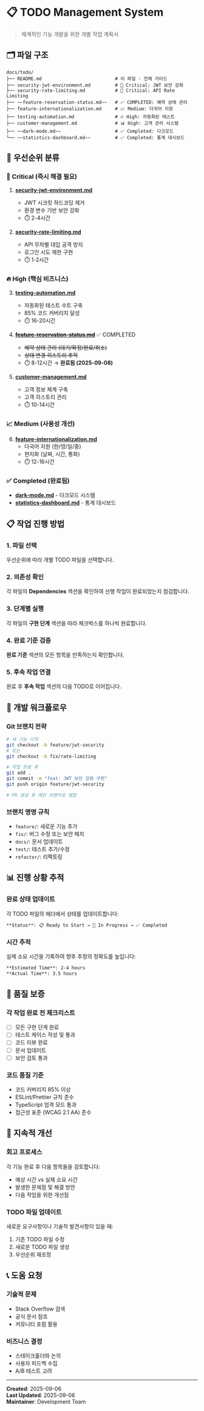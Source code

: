 # 📋 TODO Management System

> 체계적인 기능 개발을 위한 개별 작업 계획서

## 🗂️ 파일 구조

```
docs/todo/
├── README.md                           # 이 파일 - 전체 가이드
├── security-jwt-environment.md         # 🚨 Critical: JWT 보안 강화
├── security-rate-limiting.md           # 🚨 Critical: API Rate Limiting
├── ~~feature-reservation-status.md~~   # ✅ COMPLETED: 예약 상태 관리
├── feature-internationalization.md     # 📈 Medium: 다국어 지원
├── testing-automation.md               # 🔥 High: 자동화된 테스트
├── customer-management.md              # 📊 High: 고객 관리 시스템
├── ~~dark-mode.md~~                    # ✅ Completed: 다크모드  
└── ~~statistics-dashboard.md~~         # ✅ Completed: 통계 대시보드
```

## 🎯 우선순위 분류

### 🚨 Critical (즉시 해결 필요)
1. **[security-jwt-environment.md](./security-jwt-environment.md)**
   - JWT 시크릿 하드코딩 제거
   - 환경 변수 기반 보안 강화
   - ⏱️ 2-4시간

2. **[security-rate-limiting.md](./security-rate-limiting.md)**
   - API 무차별 대입 공격 방지
   - 로그인 시도 제한 구현
   - ⏱️ 1-2시간

### 🔥 High (핵심 비즈니스)
3. **[testing-automation.md](./testing-automation.md)**
   - 자동화된 테스트 수트 구축
   - 85% 코드 커버리지 달성
   - ⏱️ 16-20시간

4. **~~[feature-reservation-status.md](./feature-reservation-status.md)~~** ✅ COMPLETED
   - ~~예약 상태 관리 (대기/확정/완료/취소)~~
   - ~~상태 변경 히스토리 추적~~
   - ⏱️ 8-12시간 → **완료됨 (2025-09-08)**

5. **[customer-management.md](./customer-management.md)**
   - 고객 정보 체계 구축
   - 고객 히스토리 관리
   - ⏱️ 10-14시간

### 📈 Medium (사용성 개선)
6. **[feature-internationalization.md](./feature-internationalization.md)**
   - 다국어 지원 (한/영/일/중)
   - 현지화 (날짜, 시간, 통화)
   - ⏱️ 12-16시간

### ✅ Completed (완료됨)
- **[dark-mode.md](./dark-mode.md)** - 다크모드 시스템
- **[statistics-dashboard.md](./statistics-dashboard.md)** - 통계 대시보드

## 📋 작업 진행 방법

### 1. 파일 선택
우선순위에 따라 개별 TODO 파일을 선택합니다.

### 2. 의존성 확인
각 파일의 **Dependencies** 섹션을 확인하여 선행 작업이 완료되었는지 점검합니다.

### 3. 단계별 실행
각 파일의 **구현 단계** 섹션을 따라 체크박스를 하나씩 완료합니다.

### 4. 완료 기준 검증
**완료 기준** 섹션의 모든 항목을 만족하는지 확인합니다.

### 5. 후속 작업 연결
완료 후 **후속 작업** 섹션의 다음 TODO로 이어집니다.

## 🔧 개발 워크플로우

### Git 브랜치 전략
```bash
# 새 기능 시작
git checkout -b feature/jwt-security
# 또는
git checkout -b fix/rate-limiting

# 작업 완료 후
git add .
git commit -m "feat: JWT 보안 강화 구현"
git push origin feature/jwt-security

# PR 생성 후 메인 브랜치로 병합
```

### 브랜치 명명 규칙
- `feature/`: 새로운 기능 추가
- `fix/`: 버그 수정 또는 보안 패치
- `docs/`: 문서 업데이트
- `test/`: 테스트 추가/수정
- `refactor/`: 리팩토링

## 📊 진행 상황 추적

### 완료 상태 업데이트
각 TODO 파일의 헤더에서 상태를 업데이트합니다:

```markdown
**Status**: 📋 Ready to Start → 🔄 In Progress → ✅ Completed
```

### 시간 추적
실제 소요 시간을 기록하여 향후 추정의 정확도를 높입니다:

```markdown
**Estimated Time**: 2-4 hours
**Actual Time**: 3.5 hours  
```

## 🧪 품질 보증

### 각 작업 완료 전 체크리스트
- [ ] 모든 구현 단계 완료
- [ ] 테스트 케이스 작성 및 통과
- [ ] 코드 리뷰 완료
- [ ] 문서 업데이트
- [ ] 보안 검토 통과

### 코드 품질 기준
- 코드 커버리지 85% 이상
- ESLint/Prettier 규칙 준수
- TypeScript 엄격 모드 통과
- 접근성 표준 (WCAG 2.1 AA) 준수

## 🔄 지속적 개선

### 회고 프로세스
각 기능 완료 후 다음 항목들을 검토합니다:
- 예상 시간 vs 실제 소요 시간
- 발생한 문제점 및 해결 방안
- 다음 작업을 위한 개선점

### TODO 파일 업데이트
새로운 요구사항이나 기술적 발견사항이 있을 때:
1. 기존 TODO 파일 수정
2. 새로운 TODO 파일 생성
3. 우선순위 재조정

## 📞 도움 요청

### 기술적 문제
- Stack Overflow 검색
- 공식 문서 참조
- 커뮤니티 포럼 활용

### 비즈니스 결정
- 스테이크홀더와 논의
- 사용자 피드백 수집
- A/B 테스트 고려

---

**Created**: 2025-09-06  
**Last Updated**: 2025-09-06  
**Maintainer**: Development Team